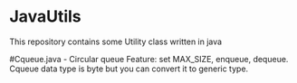 # JavaUtils
This repository contains some Utility class written in java

#Cqueue.java - Circular queue
Feature: set MAX_SIZE, enqueue, dequeue. Cqueue data type is byte but you can convert it to generic type.
